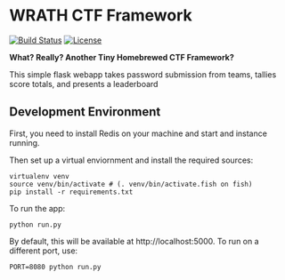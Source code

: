 WRATH CTF Framework
===================
[![Build Status](https://travis-ci.org/WhiteHatCP/wrath-ctf-framework.svg?branch=master)](https://travis-ci.org/WhiteHatCP/wrath-ctf-framework)
[![License](https://img.shields.io/badge/license-MIT-blue.svg)](https://raw.githubusercontent.com/DeltaHeavy/wrath-ctf-framework/master/LICENSE)

**What? Really? Another Tiny Homebrewed CTF Framework?**

This simple flask webapp takes password submission from teams, tallies score totals, and presents a leaderboard

Development Environment
-----------------------

First, you need to install Redis on your machine and start and instance running.

Then set up a virtual enviornment and install the required sources:

```
virtualenv venv
source venv/bin/activate # (. venv/bin/activate.fish on fish)
pip install -r requirements.txt
```

To run the app:

`python run.py`

By default, this will be available at http://localhost:5000. To run on a
different port, use:

`PORT=8080 python run.py`
